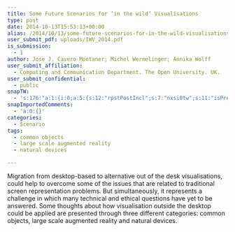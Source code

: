 ```yaml
---
title: Some Future Scenarios for ‘in the wild’ Visualisations
type: post
date: 2014-10-13T15:53:13+00:00
alias: /2014/10/13/some-future-scenarios-for-in-the-wild-visualisations/
user_submit_pdf: uploads/IWV_2014.pdf
is_submission:
  - 1
author: Jose J. Cavero Montaner; Michel Wermelinger; Annika Wolff
user_submit_affiliation:
  - Computing and Communication Department. The Open University. UK.
user_submit_confidential:
  - public
snapTW:
  - 's:176:"a:1:{i:0;a:5:{s:12:"rpstPostIncl";s:7:"nxsi0tw";s:11:"isPrePosted";s:1:"1";s:8:"isPosted";s:1:"1";s:4:"pgID";s:18:"524289850078273537";s:5:"pDate";s:19:"2014-10-20 20:06:38";}}";'
snapImportedComments:
  - 'a:0:{}'
categories:
  - Scenario
tags:
  - common objects
  - large scale augmented reality
  - natural devices

---
```

Migration from desktop-based to alternative out of the desk visualisations, could help to overcome some of the issues that are related to traditional screen representation problems. But simultaneously, it represents a challenge in which many technical and ethical questions have yet to be answered. Some thoughts about how visualisation outside the desktop could be applied are presented through three different categories: common objects, large scale augmented reality and natural devices.